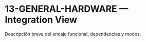 # 13-GENERAL-HARDWARE — Integration View
Descripción breve del encaje funcional, dependencias y modos.
